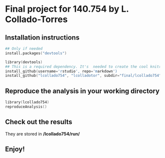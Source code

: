 # Final project for 140.754 by L. Collado-Torres


## Installation instructions

```S
## Only if needed
install.packages("devtools")

library(devtools)
## This is a required dependency. It's  needed to create the cool knitr bootstrap html reports.
install_github(username='rstudio', repo='markdown')
install_github("lcollado754", "lcolladotor", subdir="final/lcollado754")
```

## Reproduce the analysis in your working directory

```S
library(lcollado754)
reproduceAnalysis()
```

## Check out the results

They are stored in __/lcollado754/run/__

## Enjoy!
